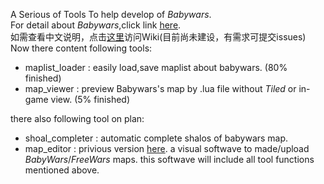 A Serious of Tools To help develop of *Babywars*.  
For detail about *Babywars*,click link [here](https://github.com/Babygogogo/BabyWars).  
如需查看中文说明，点击[这里](https://github.com/RushFTK/Babywars_DevelopTools/wiki)访问Wiki(目前尚未建设，有需求可提交issues)  
Now there content following tools:  
- maplist_loader : easily load,save maplist about babywars. (80% finished)  
- map_viewer : preview Babywars's map by .lua file without *Tiled* or in-game view. (5% finished)  

there also following tool on plan:  
- shoal_completer : automatic complete shalos of babywars map.
- map_editor : privious version [here](https://github.com/RushFTK/Freewars_MapEditor). a visual softwave to made/upload *BabyWars*/*FreeWars* maps. this softwave will include all tool functions mentioned above.